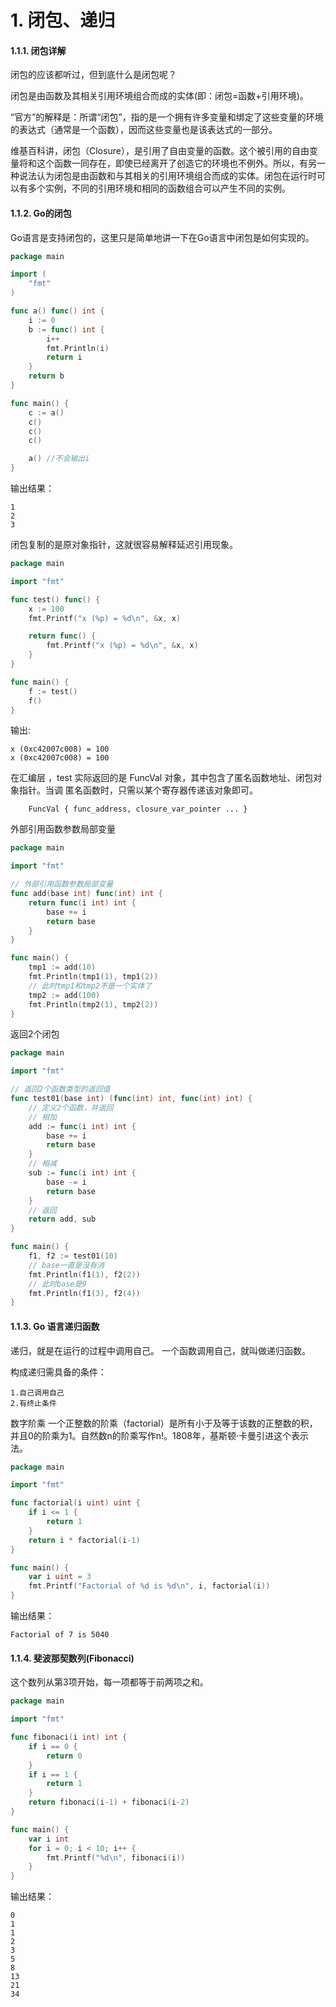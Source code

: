 # 1. 闭包、递归
#### 1.1.1. 闭包详解
闭包的应该都听过，但到底什么是闭包呢？

闭包是由函数及其相关引用环境组合而成的实体(即：闭包=函数+引用环境)。

“官方”的解释是：所谓“闭包”，指的是一个拥有许多变量和绑定了这些变量的环境的表达式（通常是一个函数），因而这些变量也是该表达式的一部分。

维基百科讲，闭包（Closure），是引用了自由变量的函数。这个被引用的自由变量将和这个函数一同存在，即使已经离开了创造它的环境也不例外。所以，有另一种说法认为闭包是由函数和与其相关的引用环境组合而成的实体。闭包在运行时可以有多个实例，不同的引用环境和相同的函数组合可以产生不同的实例。
 

#### 1.1.2. Go的闭包
Go语言是支持闭包的，这里只是简单地讲一下在Go语言中闭包是如何实现的。
```go 
package main

import (
    "fmt"
)

func a() func() int {
    i := 0
    b := func() int {
        i++
        fmt.Println(i)
        return i
    }
    return b
}

func main() {
    c := a()
    c()
    c()
    c()

    a() //不会输出i
}
```
输出结果：

    1
    2
    3


闭包复制的是原对象指针，这就很容易解释延迟引用现象。
```go 
package main

import "fmt"

func test() func() {
    x := 100
    fmt.Printf("x (%p) = %d\n", &x, x)

    return func() {
        fmt.Printf("x (%p) = %d\n", &x, x)
    }
}

func main() {
    f := test()
    f()
}
```
输出:

    x (0xc42007c008) = 100
    x (0xc42007c008) = 100
在汇编层 ，test 实际返回的是 FuncVal 对象，其中包含了匿名函数地址、闭包对象指针。当调 匿名函数时，只需以某个寄存器传递该对象即可。
```
    FuncVal { func_address, closure_var_pointer ... }
```    
外部引用函数参数局部变量
```go 
package main

import "fmt"

// 外部引用函数参数局部变量
func add(base int) func(int) int {
    return func(i int) int {
        base += i
        return base
    }
}

func main() {
    tmp1 := add(10)
    fmt.Println(tmp1(1), tmp1(2))
    // 此时tmp1和tmp2不是一个实体了
    tmp2 := add(100)
    fmt.Println(tmp2(1), tmp2(2))
}
```
返回2个闭包
```go 
package main

import "fmt"

// 返回2个函数类型的返回值
func test01(base int) (func(int) int, func(int) int) {
    // 定义2个函数，并返回
    // 相加
    add := func(i int) int {
        base += i
        return base
    }
    // 相减
    sub := func(i int) int {
        base -= i
        return base
    }
    // 返回
    return add, sub
}

func main() {
    f1, f2 := test01(10)
    // base一直是没有消
    fmt.Println(f1(1), f2(2))
    // 此时base是9
    fmt.Println(f1(3), f2(4))
}
```
#### 1.1.3. Go 语言递归函数
递归，就是在运行的过程中调用自己。 一个函数调用自己，就叫做递归函数。

构成递归需具备的条件：

    1.自己调用自己
    2.有终止条件
数字阶乘
一个正整数的阶乘（factorial）是所有小于及等于该数的正整数的积，并且0的阶乘为1。自然数n的阶乘写作n!。1808年，基斯顿·卡曼引进这个表示法。
```go 
package main

import "fmt"

func factorial(i uint) uint {
	if i <= 1 {
		return 1
	}
	return i * factorial(i-1)
}

func main() {
	var i uint = 3
	fmt.Printf("Factorial of %d is %d\n", i, factorial(i))
}
```
输出结果：

    Factorial of 7 is 5040
#### 1.1.4. 斐波那契数列(Fibonacci)
这个数列从第3项开始，每一项都等于前两项之和。
```go 
package main

import "fmt"

func fibonaci(i int) int {
    if i == 0 {
        return 0
    }
    if i == 1 {
        return 1
    }
    return fibonaci(i-1) + fibonaci(i-2)
}

func main() {
    var i int
    for i = 0; i < 10; i++ {
        fmt.Printf("%d\n", fibonaci(i))
    }
}
```
输出结果：

    0
    1
    1
    2
    3
    5
    8
    13
    21
    34